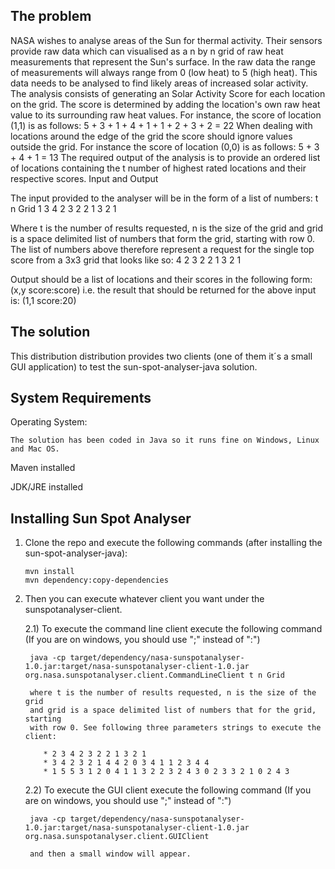   The problem
  -----------
  
NASA wishes to analyse areas of the Sun for thermal activity. Their sensors provide raw data which can visualised as a n by n grid of raw heat measurements that represent the Sun's surface. In the raw data the range of measurements will always range from 0 (low heat) to 5 (high heat). This data needs to be analysed to find likely areas of increased solar activity. The analysis consists of generating an Solar Activity Score for each location on the grid. The score is determined by adding the location's own raw heat value to its surrounding raw heat values. For instance, the score of location (1,1) is as follows: 5 + 3 + 1 + 4 + 1 + 1 + 2 + 3 + 2 = 22 When dealing with locations around the edge of the grid the score should ignore values outside the grid. For instance the score of location (0,0) is as follows: 5 + 3 + 4 + 1 = 13 The required output of the analysis is to provide an ordered list of locations containing the t number of highest rated locations and their respective scores. Input and Output

The input provided to the analyser will be in the form of a list of numbers: t n Grid 1 3 4 2 3 2 2 1 3 2 1

Where t is the number of results requested, n is the size of the grid and grid is a space delimited list of numbers that form the grid, starting with row 0. The list of numbers above therefore represent a request for the single top score from a 3x3 grid that looks like so: 4 2 3 2 2 1 3 2 1

Output should be a list of locations and their scores in the following form: (x,y score:score) i.e. the result that should be returned for the above input is: (1,1 score:20)

  The solution
  -----------

  This distribution distribution provides two clients (one of them it´s a small GUI application) 
  to test the sun-spot-analyser-java solution.

  
  System Requirements
  -------------------

  Operating System:

    The solution has been coded in Java so it runs fine on Windows, Linux and Mac OS.

  Maven installed

  JDK/JRE installed


  Installing Sun Spot Analyser
  ----------------------------

  1) Clone the repo and execute the following commands (after installing the sun-spot-analyser-java): 

         mvn install
         mvn dependency:copy-dependencies


  2) Then you can execute whatever client you want under the sunspotanalyser-client.

     2.1) To execute the command line client execute the following command (If you are on windows, you should use ";" instead of ":")

          java -cp target/dependency/nasa-sunspotanalyser-1.0.jar:target/nasa-sunspotanalyser-client-1.0.jar org.nasa.sunspotanalyser.client.CommandLineClient t n Grid

          where t is the number of results requested, n is the size of the grid
          and grid is a space delimited list of numbers that for the grid, starting
          with row 0. See following three parameters strings to execute the client:

             * 2 3 4 2 3 2 2 1 3 2 1
             * 3 4 2 3 2 1 4 4 2 0 3 4 1 1 2 3 4 4
             * 1 5 5 3 1 2 0 4 1 1 3 2 2 3 2 4 3 0 2 3 3 2 1 0 2 4 3


     2.2) To execute the GUI client execute the following command (If you are on windows, you should use ";" instead of ":")

          java -cp target/dependency/nasa-sunspotanalyser-1.0.jar:target/nasa-sunspotanalyser-client-1.0.jar org.nasa.sunspotanalyser.client.GUIClient

          and then a small window will appear.
